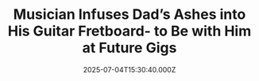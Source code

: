 ---
title: "Musician Infuses Dad’s Ashes into His Guitar Fretboard- to Be with Him at Future Gigs"
date: 2025-07-04T15:30:40.000Z
category: Human Kindness
externalLink: "https://www.goodnewsnetwork.org/musician-infuses-dads-ashes-into-his-guitar-fretboard-to-be-with-him-at-future-gigs/"
image: ""
excerpt: "Over the years, GNN has reported on multiple creative ways to infuse the ashes of cremated loved one into meaningful objects, whether a tattoo, a vinyl record, or an elegant stone. Now, English media have reported on a man whose inlaid his father’s ashes into the fretboard of his guitar, saying “will still be with […] The post Musician Infuses…"
---